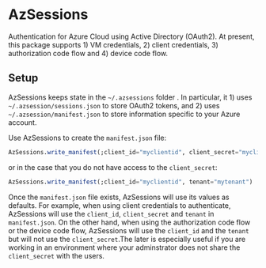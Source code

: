 # AzSessions

Authentication for Azure Cloud using Active Directory (OAuth2).  At
present, this package supports 1) VM credentials, 2) client
credentials, 3) authorization code flow and 4) device code flow.

## Setup

AzSessions keeps state in the `~/.azsessions` folder .  In particular,
it 1) uses `~/.azsession/sessions.json` to store OAuth2
tokens, and 2) uses `~/.azsession/manifest.json` to store
information specific to your Azure account.

Use AzSessions to create the `manifest.json` file:
```julia
AzSessions.write_manifest(;client_id="myclientid", client_secret="myclientsecret", tenant="mytenant")
```
or in the case that you do not have access to the `client_secret`:
```julia
AzSessions.write_manifest(;client_id="myclientid", tenant="mytenant")
```
Once the `manifest.json` file exists, AzSessions will use its values as defaults.
For example, when using client credentials to authenticate, AzSessions will use
the `client_id`, `client_secret` and `tenant`  in `manifest.json`.  On the other hand,
when using the authorization code flow or the device code flow, AzSessions will use
the `client_id` and the `tenant` but will not use the `client_secret`.The later is
especially useful if you are working in an environment where your adminstrator does not
share the `client_secret` with the users.